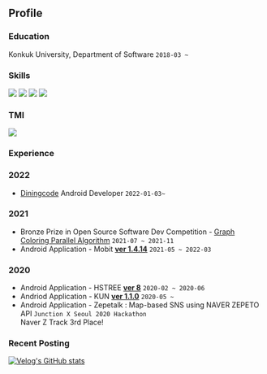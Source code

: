 ## Profile 
### Education
Konkuk University, Department of Software ```2018-03 ~```

### Skills
<a href="" target="_blank"><img src="https://img.shields.io/badge/KOTLIN-7F52FF?style=for-the-badge&logo=Kotlin&logoColor=FFFFFF"/></a>
<a href="" target="_blank"><img src="https://img.shields.io/badge/ANDROID-3DDC84?style=for-the-badge&logo=Android&logoColor=FFFFFF"/></a>
<a href="" target="_blank"><img src="https://img.shields.io/badge/CPP-00599C?style=for-the-badge&logo=C%2B%2B&logoColor=FFFFFF"/></a>
<a href="" target="_blank"><img src="https://img.shields.io/badge/JAVA-007396?style=for-the-badge&logo=Java&logoColor=FFFFFF"/></a>

### TMI
<a href="https://velog.io/@kimbsu00" target="_blank"><img src="https://img.shields.io/badge/Tech Blog-20C997?style=flat-squre&logo=Velog&logoColor=FFFFFF"/></a>

### Experience
### 2022
- [Diningcode](https://play.google.com/store/apps/details?id=com.diningcode) Android Developer ```2022-01-03~```

### 2021
- Bronze Prize in Open Source Software Dev Competition - [Graph Coloring Parallel Algorithm](https://github.com/kimbsu00/GraphColoring) ```2021-07 ~ 2021-11```
- Android Application - Mobit [**ver 1.4.14**](https://github.com/kimbsu00/Mobit) ```2021-05 ~ 2022-03```

### 2020
- Android Application - HSTREE [**ver 8**](https://github.com/kimbsu00/HSTREE) ```2020-02 ~ 2020-06```
- Andriod Application - KUN [**ver 1.1.0**](https://play.google.com/store/apps/details?id=com.kunotice.kunotice) ```2020-05 ~ ```
- Android Application - Zepetalk : Map-based SNS using NAVER ZEPETO API ```Junction X Seoul 2020 Hackathon```  
 Naver Z Track 3rd Place!

### Recent Posting
[![Velog's GitHub stats](https://velog-readme-stats.vercel.app/api?name=kimbsu00)](https://velog-readme-stats.vercel.app/api/redirect?name=kimbsu00)
